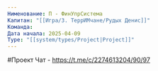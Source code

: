 ```yaml
---
Нименование: П - ФинУпрСистема
Капитан: "[[Игра/3. ТеррИМчане/Рудых Денис]]"
Команда: 
Дата начала: 2025-04-09
Type: "[[system/types/Project|Project]]"
---
```


#Проект
Чат - https://t.me/c/2274613204/90/97

